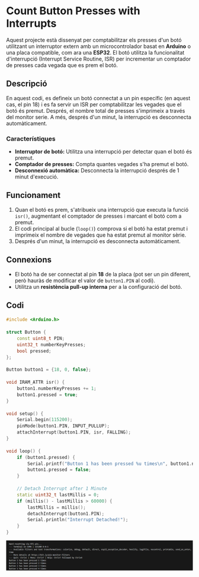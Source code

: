# Count Button Presses with Interrupts

Aquest projecte està dissenyat per comptabilitzar els presses d'un botó utilitzant un interruptor extern amb un microcontrolador basat en **Arduino** o una placa compatible, com ara una **ESP32**. El botó utilitza la funcionalitat d'interrupció (Interrupt Service Routine, ISR) per incrementar un comptador de presses cada vegada que es prem el botó.

## Descripció

En aquest codi, es defineix un botó connectat a un pin específic (en aquest cas, el pin 18) i es fa servir un ISR per comptabilitzar les vegades que el botó és premut. Després, el nombre total de presses s'imprimeix a través del monitor serie. A més, després d'un minut, la interrupció es desconnecta automàticament.

### Característiques

- **Interruptor de botó:** Utilitza una interrupció per detectar quan el botó és premut.
- **Comptador de presses:** Compta quantes vegades s'ha premut el botó.
- **Desconnexió automàtica:** Desconnecta la interrupció després de 1 minut d'execució.

## Funcionament

1. Quan el botó es prem, s'atribueix una interrupció que executa la funció `isr()`, augmentant el comptador de presses i marcant el botó com a premut.
2. El codi principal al bucle (`loop()`) comprova si el botó ha estat premut i imprimeix el nombre de vegades que ha estat premut al monitor sèrie.
3. Després d'un minut, la interrupció es desconnecta automàticament.

## Connexions

- El botó ha de ser connectat al pin **18** de la placa (pot ser un pin diferent, però hauràs de modificar el valor de `button1.PIN` al codi).
- Utilitza un **resistència pull-up interna** per a la configuració del botó.

## Codi

```cpp
#include <Arduino.h>

struct Button {
    const uint8_t PIN;
    uint32_t numberKeyPresses;
    bool pressed;
};

Button button1 = {18, 0, false};

void IRAM_ATTR isr() {
    button1.numberKeyPresses += 1;
    button1.pressed = true;
}

void setup() {
    Serial.begin(115200);
    pinMode(button1.PIN, INPUT_PULLUP);
    attachInterrupt(button1.PIN, isr, FALLING);
}

void loop() {
    if (button1.pressed) {
        Serial.printf("Button 1 has been pressed %u times\n", button1.numberKeyPresses);
        button1.pressed = false;
    }

    // Detach Interrupt after 1 Minute
    static uint32_t lastMillis = 0;
    if (millis() - lastMillis > 60000) {
        lastMillis = millis();
        detachInterrupt(button1.PIN);
        Serial.println("Interrupt Detached!");
    }
}

```
![Foto](P2A/FotoBoton1.png)
